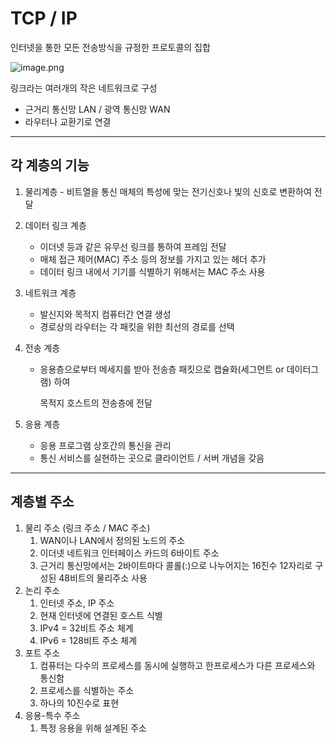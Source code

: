 # TCP / IP

인터넷을 통한 모든 전송방식을 규정한 프로토콜의 집합

![image.png](TCP%20IP%203a7e6f9e68534bb6af1bea7e11dedcde/image.png)

링크라는 여러개의 작은 네트워크로 구성

- 근거리 통신망 LAN / 광역 통신망 WAN
- 라우터나 교환기로 연결

---

## **각 계층의 기능**

1. 물리계층 - 비트열을 통신 매체의 특성에 맞는 전기신호나 빛의 신호로 변환하여 전달
2. 데이터 링크 계층 
    - 이더넷 등과 같은 유무선 링크를 통하여 프레임 전달
    - 매체 접근 제어(MAC) 주소 등의 정보를 가지고 있는 헤더 추가
    - 데이터 링크 내에서 기기를 식별하기 위해서는 MAC 주소 사용
3. 네트워크 계층
    - 발신지와 목적지 컴퓨터간 연결 생성
    - 경로상의 라우터는 각 패킷을 위한 최선의 경로를 선택
4. 전송 계층
    - 응용층으로부터 메세지를 받아 전송층 패킷으로 캡슐화(세그먼트 or 데이터그램) 하여
        
        목적지 호스트의 전송층에 전달
        
5. 응용 계층
    - 응용 프로그램 상호간의 통신을 관리
    - 통신 서비스를 실현하는 곳으로 클라이언트 / 서버 개념을 갖음

---

## 계층별 주소

1. 물리 주소 (링크 주소 / MAC 주소)
    1. WAN이나 LAN에서 정의된 노드의 주소
    2. 이더넷 네트워크 인터페이스 카드의 6바이트 주소
    3. 근거리 통신망에서는 2바이트마다 콜롤(:)으로 나누어지는 16진수
    12자리로 구성된 48비트의 물리주소 사용
2. 논리 주소
    1. 인터넷 주소, IP 주소
    2. 현재 인터넷에 연결된 호스트 식별
    3. IPv4 = 32비트 주소 체계
    4. IPv6 = 128비트 주소 체계
3. 포트 주소
    1. 컴퓨터는 다수의 프로세스를 동시에 실행하고 한프로세스가 다른 프로세스와 통신함
    2. 프로세스를 식별하는 주소
    3. 하나의 10진수로 표현
4. 응용-특수 주소
    1. 특정 응용을 위해 설계된 주소